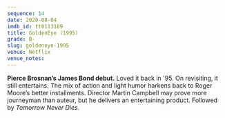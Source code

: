```yaml
---
sequence: 14
date: 2020-08-04
imdb_id: tt0113189
title: GoldenEye (1995)
grade: B-
slug: goldeneye-1995
venue: Netflix
venue_notes:
---
```


**Pierce Brosnan’s James Bond debut.** Loved it back in '95. On revisiting, it still entertains. The mix of action and light humor harkens back to Roger Moore’s better installments. Director Martin Campbell may prove more journeyman than auteur, but he delivers an entertaining product. Followed by <span data-imdb-id="tt0120347">_Tomorrow Never Dies_</span>.

